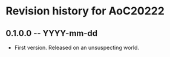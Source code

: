 # Revision history for AoC20222

## 0.1.0.0 -- YYYY-mm-dd

* First version. Released on an unsuspecting world.

